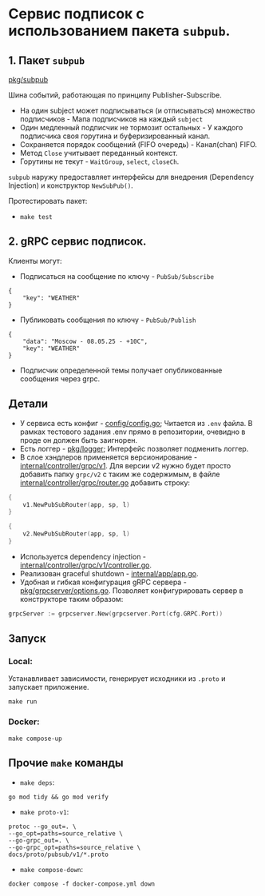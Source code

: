 # Сервис подписок с использованием пакета `subpub`.


## 1. Пакет `subpub`
[pkg/subpub](https://github.com/andreyxaxa/PubSub_gRPC_Service/tree/main/pkg/subpub)

Шина событий, работающая по принципу Publisher-Subscribe.
- На один subject может подписываться (и отписываться) множество подписчиков - Мапа подписчиков на каждый `subject`
- Один медленный подписчик не тормозит остальных - У каждого подписчика своя горутина и буферизированный канал.
- Сохраняется порядок сообщений (FIFO очередь) - Канал(chan) FIFO.
- Метод `Close` учитывает переданный контекст.
- Горутины не текут - `WaitGroup`, `select`, `closeCh`.

`subpub` наружу предоставляет интерфейсы для внедрения (Dependency Injection) и конструктор `NewSubPub()`.

Протестировать пакет:
- `make test`

## 2. gRPC сервис подписок.
Клиенты могут:
- Подписаться на сообщение по ключу - `PubSub/Subscribe`
```
{
	"key": "WEATHER"
}
```
- Публиковать сообщения по ключу - `PubSub/Publish`
```
{
	"data": "Moscow - 08.05.25 - +10C",
	"key": "WEATHER"
}
```
- Подписчик определенной темы получает опубликованные сообщения через grpc.

## Детали 

- У сервиса есть конфиг - [config/config.go](https://github.com/andreyxaxa/PubSub_gRPC_Service/blob/main/config/config.go); Читается из `.env` файла. В рамках тестового задания .env прямо в репозитории, очевидно в проде он должен быть заигнорен.
- Есть логгер - [pkg/logger](https://github.com/andreyxaxa/PubSub_gRPC_Service/tree/main/pkg/logger); Интерфейс позволяет подменить логгер.
- В слое хэндлеров применяется версионирование - [internal/controller/grpc/v1](https://github.com/andreyxaxa/PubSub_gRPC_Service/tree/main/internal/controller/grpc/v1).
  Для версии v2 нужно будет просто добавить папку `grpc/v2` с таким же содержимым, в файле [internal/controller/grpc/router.go](https://github.com/andreyxaxa/PubSub_gRPC_Service/blob/main/internal/controller/grpc/router.go) добавить строку:
```go
{
    v1.NewPubSubRouter(app, sp, l)
}

{
    v2.NewPubSubRouter(app, sp, l)
}
```
- Используется dependency injection - [internal/controller/grpc/v1/controller.go](https://github.com/andreyxaxa/PubSub_gRPC_Service/blob/main/internal/controller/grpc/v1/controller.go).
- Реализован graceful shutdown - [internal/app/app.go](https://github.com/andreyxaxa/PubSub_gRPC_Service/blob/main/internal/app/app.go).
- Удобная и гибкая конфигурация gRPC сервера - [pkg/grpcserver/options.go](https://github.com/andreyxaxa/PubSub_gRPC_Service/blob/main/pkg/grpcserver/options.go).
  Позволяет конфигурировать сервер в конструкторе таким образом:
```go
grpcServer := grpcserver.New(grpcserver.Port(cfg.GRPC.Port))
```

## Запуск

### Local:
Устанавливает зависимости, генерирует исходники из `.proto` и запускает приложение. 
```
make run
```

### Docker:
```
make compose-up
```

## Прочие `make` команды
- `make deps`:
```
go mod tidy && go mod verify
```
- `make proto-v1`:
```
protoc --go_out=. \
--go_opt=paths=source_relative \
--go-grpc_out=. \
--go-grpc_opt=paths=source_relative \
docs/proto/pubsub/v1/*.proto
```
- `make compose-down`:
```
docker compose -f docker-compose.yml down
```
